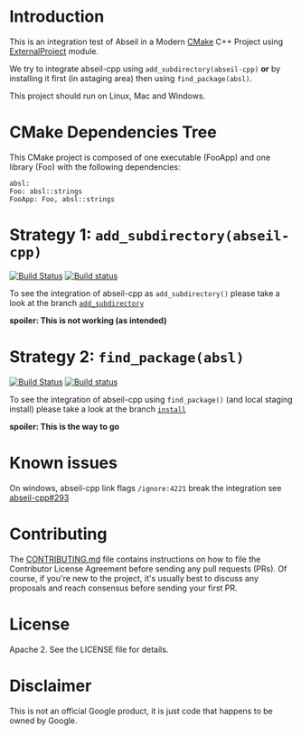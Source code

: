 # Introduction
This is an integration test of Abseil in a Modern [CMake](https://cmake.org/) C++ Project using
 [ExternalProject](https://cmake.org/cmake/help/latest/module/ExternalProject.html) module.

We try to integrate abseil-cpp using `add_subdirectory(abseil-cpp)` **or** by installing it first (in astaging area) then using `find_package(absl)`.

This project should run on Linux, Mac and Windows.

# CMake Dependencies Tree
This CMake project is composed of one executable (FooApp) and one library (Foo)
with the following dependencies:  
```
absl:
Foo: absl::strings
FooApp: Foo, absl::strings
```

# Strategy 1: `add_subdirectory(abseil-cpp)`
[![Build Status](https://travis-ci.org/Mizux/cmake-abseil.svg?branch=add_subdirectory)](https://travis-ci.org/Mizux/cmake-abseil)
[![Build status](https://ci.appveyor.com/api/projects/status/fxxmf49bkboftmg5/branch/add_subdirectory?svg=true)](https://ci.appveyor.com/project/Mizux/cmake-abseil/branch/add_subdirectory)

To see the integration of abseil-cpp as `add_subdirectory()` please take a look
at the branch [`add_subdirectory`](https://github.com/Mizux/cmake-abseil/tree/add_subdirectory)

**spoiler: This is not working (as intended)**

# Strategy 2: `find_package(absl)`
[![Build Status](https://travis-ci.org/Mizux/cmake-abseil.svg?branch=install)](https://travis-ci.org/Mizux/cmake-abseil)
[![Build status](https://ci.appveyor.com/api/projects/status/fxxmf49bkboftmg5/branch/install?svg=true)](https://ci.appveyor.com/project/Mizux/cmake-abseil/branch/install)

To see the integration of abseil-cpp using `find_package()` (and local staging install) please take a look
at the branch [`install`](https://github.com/Mizux/cmake-abseil/tree/install)

**spoiler: This is the way to go**

# Known issues

On windows, abseil-cpp link flags `/ignore:4221` break the integration see [abseil-cpp#293](https://github.com/abseil/abseil-cpp/issues/293)

# Contributing
The [CONTRIBUTING.md](./CONTRIBUTING.md) file contains instructions on how to
file the Contributor License Agreement before sending any pull requests (PRs).
Of course, if you're new to the project, it's usually best to discuss any
proposals and reach consensus before sending your first PR.

# License
Apache 2. See the LICENSE file for details.

# Disclaimer
This is not an official Google product, it is just code that happens to be
owned by Google.
